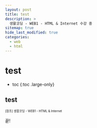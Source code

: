 ```yaml
---
layout: post
title: test
description: >
  생활코딩 - WEB1 - HTML & Internet 수강 중
sitemap: true
hide_last_modified: true
categories:
  - web
  - html
---
```


# test

* toc
{:toc .large-only}

## test





<span style="font-size:70%">[참조] 생활코딩 - WEB1 - HTML & Internet

끝!